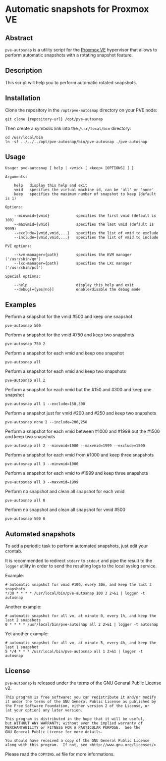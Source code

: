 # Automatic snapshots for Proxmox VE

## Abstract

`pve-autosnap` is a utility script for the [Proxmox VE](https://www.proxmox.com) hypervisor that allows to perform automatic snapshots with a rotating snapshot feature.

## Description

This script will help you to perform automatic rotated snapshots.

## Installation

Clone the repository in the `/opt/pve-autosnap` directory on your PVE node:

```
git clone {repository-url} /opt/pve-autosnap
```

Then create a symbolic link into the `/usr/local/bin` directory:

```
cd /usr/local/bin
ln -sf ../../../opt/pve-autosnap/bin/pve-autosnap ./pve-autosnap
```

## Usage

```
Usage: pve-autosnap [ help | <vmid> [ <keep> [OPTIONS] ] ]

Arguments:

    help   display this help and exit
    vmid   specifies the virtual machine id, can be 'all' or 'none'
    keep   specifies the maximum number of snapshot to keep (default is 1)

Options:

    --minvmid={vmid}            specifies the first vmid (default is 100)
    --maxvmid={vmid}            specifies the last vmid (default is 9999)
    --exclude={vmid,vmid,...}   specifies the list of vmid to exclude
    --include={vmid,vmid,...}   specifies the list of vmid to include

PVE options:

    --kvm-manager={path}        specifies the KVM manager ('/usr/sbin/qm')
    --lxc-manager={path}        specifies the LXC manager ('/usr/sbin/pct')

Special options:

    --help                      display this help and exit
    --debug[={yes|no}]          enable/disable the debug mode
```

## Examples

Perform a snapshot for the vmid #500 and keep one snapshot

```
pve-autosnap 500
```

Perform a snapshot for the vmid #750 and keep two snapshots

```
pve-autosnap 750 2
```

Perform a snapshot for each vmid and keep one snapshot

```
pve-autosnap all
```

Perform a snapshot for each vmid and keep two snapshots

```
pve-autosnap all 2
```

Perform a snapshot for each vmid but the #150 and #300 and keep one snapshot

```
pve-autosnap all 1 --exclude=150,300
```

Perform a snapshot just for vmid #200 and #250 and keep two snapshots

```
pve-autosnap none 2 --include=200,250
```

Perform a snapshot for each vmid between #1000 and #1999 but the #1500 and keep two snapshots

```
pve-autosnap all 2 --minvmid=1000 --maxvmid=1999 --exclude=1500
```

Perform a snapshot for each vmid from #1000 and keep three snapshots

```
pve-autosnap all 3 --minvmid=1000
```

Perform a snapshot for each vmid to #1999 and keep three snapshots

```
pve-autosnap all 3 --maxvmid=1999
```

Perform no snapshot and clean all snapshot for each vmid

```
pve-autosnap all 0
```

Perform no snapshot and clean all snapshot for vmid #500

```
pve-autosnap 500 0
```

## Automated snapshots

To add a periodic task to perform automated snapshots, just edit your crontab.

It is recommended to redirect `stderr` to `stdout` and pipe the result to the
`logger` utility in order to send the resulting logs to the local syslog service.

Example:

```crontab
# automatic snapshot for vmid #100, every 30m, and keep the last 3 snapshots
*/30 * * * * /usr/local/bin/pve-autosnap 100 3 2>&1 | logger -t autosnap
```

Another example:

```crontab
# automatic snapshot for all vm, at minute 0, every 1h, and keep the last 2 snapshots
0 * * * * /usr/local/bin/pve-autosnap all 2 2>&1 | logger -t autosnap
```

Yet another example:

```crontab
# automatic snapshot for all vm, at minute 5, every 4h, and keep the last 1 snapshot
5 */4 * * * /usr/local/bin/pve-autosnap all 1 2>&1 | logger -t autosnap
```

## License

`pve-autosnap` is released under the terms of the GNU General Public License v2.

```
This program is free software: you can redistribute it and/or modify
it under the terms of the GNU General Public License as published by
the Free Software Foundation, either version 2 of the License, or
(at your option) any later version.

This program is distributed in the hope that it will be useful,
but WITHOUT ANY WARRANTY; without even the implied warranty of
MERCHANTABILITY or FITNESS FOR A PARTICULAR PURPOSE.  See the
GNU General Public License for more details.

You should have received a copy of the GNU General Public License
along with this program.  If not, see <http://www.gnu.org/licenses/>
```

Please read the `COPYING.md` file for more informations.
